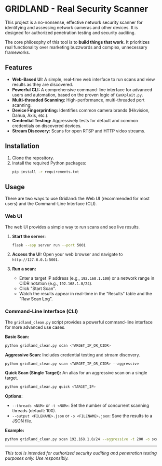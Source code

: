# GRIDLAND - Real Security Scanner

This project is a no-nonsense, effective network security scanner for identifying and assessing network cameras and other devices. It is designed for authorized penetration testing and security auditing.

The core philosophy of this tool is to **build things that work.** It prioritizes real functionality over marketing buzzwords and complex, unnecessary frameworks.

## Features

- **Web-Based UI:** A simple, real-time web interface to run scans and view results as they are discovered.
- **Powerful CLI:** A comprehensive command-line interface for advanced users and automation, based on the proven logic of `CamXploit.py`.
- **Multi-threaded Scanning:** High-performance, multi-threaded port scanning.
- **Device Fingerprinting:** Identifies common camera brands (Hikvision, Dahua, Axis, etc.).
- **Credential Testing:** Aggressively tests for default and common credentials on discovered devices.
- **Stream Discovery:** Scans for open RTSP and HTTP video streams.

## Installation

1.  Clone the repository.
2.  Install the required Python packages:
    ```bash
    pip install -r requirements.txt
    ```

## Usage

There are two ways to use Gridland: the Web UI (recommended for most users) and the Command-Line Interface (CLI).

### Web UI

The web UI provides a simple way to run scans and see live results.

1.  **Start the server:**
    ```bash
    flask --app server run --port 5001
    ```
2.  **Access the UI:**
    Open your web browser and navigate to `http://127.0.0.1:5001`.

3.  **Run a scan:**
    - Enter a target IP address (e.g., `192.168.1.100`) or a network range in CIDR notation (e.g., `192.168.1.0/24`).
    - Click "Start Scan".
    - Watch the results appear in real-time in the "Results" table and the "Raw Scan Log".

### Command-Line Interface (CLI)

The `gridland_clean.py` script provides a powerful command-line interface for more advanced use cases.

**Basic Scan:**
```bash
python gridland_clean.py scan <TARGET_IP_OR_CIDR>
```

**Aggressive Scan:**
Includes credential testing and stream discovery.
```bash
python gridland_clean.py scan <TARGET_IP_OR_CIDR> --aggressive
```

**Quick Scan (Single Target):**
An alias for an aggressive scan on a single target.
```bash
python gridland_clean.py quick <TARGET_IP>
```

**Options:**
- `--threads <NUM>` or `-t <NUM>`: Set the number of concurrent scanning threads (default: 100).
- `--output <FILENAME>.json` or `-o <FILENAME>.json`: Save the results to a JSON file.

**Example:**
```bash
python gridland_clean.py scan 192.168.1.0/24 --aggressive -t 200 -o scan_results.json
```
---
*This tool is intended for authorized security auditing and penetration testing purposes only. Use responsibly.*
